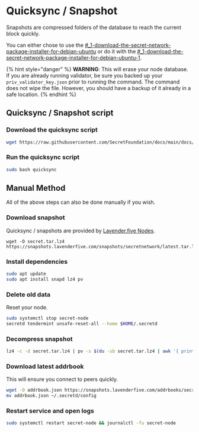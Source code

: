 # Quicksync / Snapshot

Snapshots are compressed folders of the database to reach the current block quickly.

You can either chose to use the [#\_1-download-the-secret-network-package-installer-for-debian-ubuntu](snapshot.md#\_1-download-the-secret-network-package-installer-for-debian-ubuntu "mention") or do it with the [#\_1-download-the-secret-network-package-installer-for-debian-ubuntu-1](snapshot.md#\_1-download-the-secret-network-package-installer-for-debian-ubuntu-1 "mention").

{% hint style="danger" %}
**WARNING**: This will erase your node database. If you are already running validator, be sure you backed up your `priv_validator_key.json` prior to running the command. The command does not wipe the file. However, you should have a backup of it already in a safe location.
{% endhint %}

## Quicksync / Snapshot script <a href="#_1-download-the-secret-network-package-installer-for-debian-ubuntu" id="_1-download-the-secret-network-package-installer-for-debian-ubuntu"></a>

### Download the quicksync script

```bash
wget https://raw.githubusercontent.com/SecretFoundation/docs/main/docs/node-guide/quicksync
```

### Run the quicksync script

```bash
sudo bash quicksync
```

## Manual Method <a href="#_1-download-the-secret-network-package-installer-for-debian-ubuntu" id="_1-download-the-secret-network-package-installer-for-debian-ubuntu"></a>

All of the above steps can also be done manually if you wish.

### Download snapshot

Quicksync / snapshots are provided by [Lavender.five Nodes](https://services.lavenderfive.com/mainnet/secretnetwork/snapshot).

```
wget -O secret.tar.lz4 https://snapshots.lavenderfive.com/snapshots/secretnetwork/latest.tar.lz4
```

### Install dependencies

```bash
sudo apt update
sudo apt install snapd lz4 pv
```

### Delete old data

Reset your node.&#x20;

```bash
sudo systemctl stop secret-node
secretd tendermint unsafe-reset-all --home $HOME/.secretd
```

### Decompress snapshot

```bash
lz4 -c -d secret.tar.lz4 | pv -s $(du -sb secret.tar.lz4 | awk '{ print $1 }') | tar -x -C $HOME/.secretd
```

### Download latest addrbook

This will ensure you connect to peers quickly.

```bash
wget -O addrbook.json https://snapshots.lavenderfive.com/addrbooks/secretnetwork/addrbook.json
mv addrbook.json ~/.secretd/config
```

### Restart service and open logs

```bash
sudo systemctl restart secret-node && journalctl -fu secret-node
```

